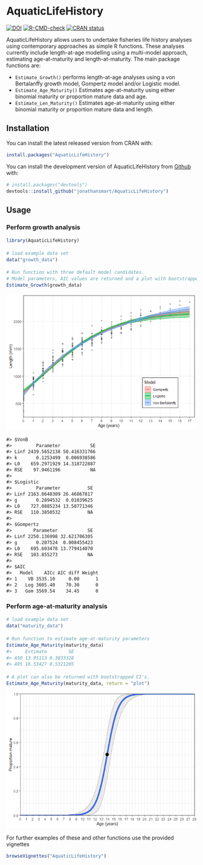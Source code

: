 
<!-- README.md is generated from README.Rmd. Please edit that file -->

# AquaticLifeHistory

<!-- badges: start -->

[![DOI](https://zenodo.org/badge/223704049.svg)](https://zenodo.org/badge/latestdoi/223704049)
[![R-CMD-check](https://github.com/jonathansmart/AquaticLifeHistory/actions/workflows/R-CMD-check.yaml/badge.svg)](https://github.com/jonathansmart/AquaticLifeHistory/actions/workflows/R-CMD-check.yaml)
[![CRAN
status](https://www.r-pkg.org/badges/version/AquaticLifeHistory)](https://CRAN.R-project.org/package=AquaticLifeHistory)
<!-- badges: end -->

AquaticLifeHistory allows users to undertake fisheries life history
analyses using contemporary approaches as simple R functions. These
analyses currently include length-at-age modelling using a multi-model
approach, estimating age-at-maturity and length-at-maturity. The main
package functions are:

- `Estimate_Growth()` performs length-at-age analyses using a von
  Bertalanffy growth model, Gompertz model and/or Logistic model.
- `Estimate_Age_Maturity()` Estimates age-at-maturity using either
  binomial maturity or proportion mature data and age.
- `Estimate_Len_Maturity()` Estimates age-at-maturity using either
  binomial maturity or proportion mature data and length.

## Installation

You can install the latest released version from CRAN with:

``` r
install.packages("AquaticLifeHistory")
```

You can install the development version of AquaticLifeHistory from
[Github](https://github.com/jonathansmart/AquaticLifeHistory) with:

``` r
# install.packages("devtools")
devtools::install_github("jonathansmart/AquaticLifeHistory")
```

## Usage

### Perform growth analysis

``` r
library(AquaticLifeHistory)

# load example data set
data("growth_data")

# Run function with three default model candidates.
# Model parameters, AIC values are returned and a plot with bootstrapped CI's is printed to examine fits.
Estimate_Growth(growth_data)
```

![](man/figures/unnamed-chunk-2-1.png)<!-- -->

    #> $VonB
    #>         Parameter           SE
    #> Linf 2439.5652138 50.416331766
    #> k       0.1253499  0.006938586
    #> L0    659.2971929 14.318722887
    #> RSE    97.9461196           NA
    #> 
    #> $Logistic
    #>         Parameter          SE
    #> Linf 2163.8640309 26.46867817
    #> g       0.2894532  0.01039625
    #> L0    727.0885234 13.58771346
    #> RSE   110.3850532          NA
    #> 
    #> $Gompertz
    #>        Parameter           SE
    #> Linf 2250.136998 32.621706305
    #> g       0.207524  0.008455423
    #> L0    695.603478 13.779414070
    #> RSE   103.855273           NA
    #> 
    #> $AIC
    #>   Model    AICc AIC diff Weight
    #> 1    VB 3535.10     0.00      1
    #> 2   Log 3605.40    70.30      0
    #> 3   Gom 3569.54    34.45      0

### Perform age-at-maturity analysis

``` r
# load example data set
data("maturity_data")

# Run function to estimate age-at-maturity parameters
Estimate_Age_Maturity(maturity_data)
#>     Estimate        SE
#> A50 13.95113 0.3033328
#> A95 16.53427 0.5321205

# A plot can also be returned with bootstrapped CI's.
Estimate_Age_Maturity(maturity_data, return = "plot")
```

![](man/figures/unnamed-chunk-3-1.png)<!-- -->

For further examples of these and other functions use the provided
vignettes

``` r
browseVignettes("AquaticLifeHistory")
```
